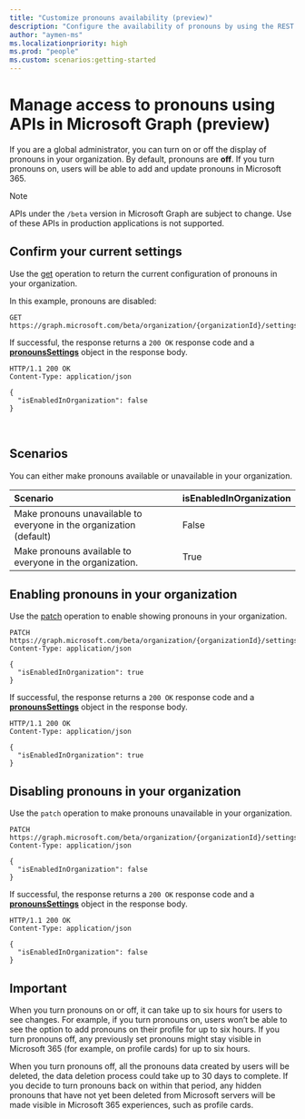 ```yaml
---
title: "Customize pronouns availability (preview)"
description: "Configure the availability of pronouns by using the REST API pronounsSettings resource."
author: "aymen-ms"
ms.localizationpriority: high
ms.prod: "people"
ms.custom: scenarios:getting-started
---
```


# Manage access to pronouns using APIs in Microsoft Graph (preview)

If you are a global administrator, you can turn on or off the display of pronouns in your organization. By default, pronouns are **off**. If you turn pronouns on, users will be able to add and update pronouns in Microsoft 365.

> [!NOTE]
> APIs under the `/beta` version in Microsoft Graph are subject to change. Use of these APIs in production applications is not supported.

## Confirm your current settings

Use the [get](/graph/api/organizationsettings-list-pronounssettings?view=graph-rest-beta&preserve-view=true) operation to return the current configuration of pronouns in your organization.

In this example, pronouns are disabled: 

``` http
GET https://graph.microsoft.com/beta/organization/{organizationId}/settings/pronouns
```

If successful, the response returns a `200 OK` response code and a [**pronounsSettings**](/graph/api/resources/pronounssettings?view=graph-rest-beta&preserve-view=true) object in the response body.

``` http
HTTP/1.1 200 OK
Content-Type: application/json

{
  "isEnabledInOrganization": false
}
```
 
## Scenarios

You can either make pronouns available or unavailable in your organization.

|Scenario | isEnabledInOrganization|
|:---|:---|
|Make pronouns unavailable to everyone in the organization (default) | False|
|Make pronouns available to everyone in the organization. | True|


## Enabling pronouns in your organization

Use the [patch](/graph/api/pronounssettings-update?view=graph-rest-beta&preserve-view=true) operation to enable showing pronouns in your organization.

``` http
PATCH https://graph.microsoft.com/beta/organization/{organizationId}/settings/pronouns
Content-Type: application/json

{
  "isEnabledInOrganization": true
}
```
If successful, the response returns a `200 OK` response code and a [**pronounsSettings**](/graph/api/resources/pronounssettings?view=graph-rest-beta&preserve-view=true) object in the response body.

``` http
HTTP/1.1 200 OK
Content-Type: application/json

{
  "isEnabledInOrganization": true
}
```

## Disabling pronouns in your organization

Use the `patch` operation to make pronouns unavailable in your organization.

``` http
PATCH https://graph.microsoft.com/beta/organization/{organizationId}/settings/pronouns
Content-Type: application/json

{
  "isEnabledInOrganization": false
}
```

If successful, the response returns a `200 OK` response code and a [**pronounsSettings**](/graph/api/resources/pronounssettings?view=graph-rest-beta&preserve-view=true) object in the response body.

``` http
HTTP/1.1 200 OK
Content-Type: application/json

{
  "isEnabledInOrganization": false
}
```

## Important

When you turn pronouns on or off, it can take up to six hours for users to see changes. For example, if you turn pronouns on, users won’t be able to see the option to add pronouns on their profile for up to six hours. If you turn pronouns off, any previously set pronouns might stay visible in Microsoft 365 (for example, on profile cards) for up to six hours. 

When you turn pronouns off, all the pronouns data created by users will be deleted, the data deletion process could take up to 30 days to complete. If you decide to turn pronouns back on within that period, any hidden pronouns that have not yet been deleted from Microsoft servers will be made visible in Microsoft 365 experiences, such as profile cards.